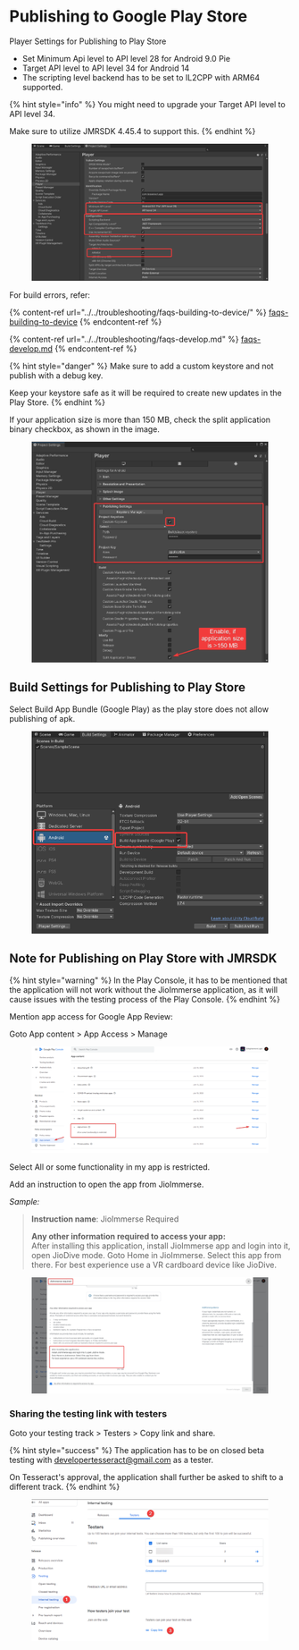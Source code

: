 # Publishing to Google Play Store

Player Settings for Publishing to Play Store

* Set Minimum Api level to API level 28 for Android 9.0 Pie
* Target API level to API level 34 for Android 14
* The scripting level backend has to be set to IL2CPP with ARM64 supported.

{% hint style="info" %}
You might need to upgrade your Target API level to API level 34.

Make sure to utilize JMRSDK 4.45.4 to support this.
{% endhint %}

<figure><img src="../../.gitbook/assets/image.png" alt=""><figcaption></figcaption></figure>

For build errors, refer:

{% content-ref url="../../troubleshooting/faqs-building-to-device/" %}
[faqs-building-to-device](../../troubleshooting/faqs-building-to-device/)
{% endcontent-ref %}

{% content-ref url="../../troubleshooting/faqs-develop.md" %}
[faqs-develop.md](../../troubleshooting/faqs-develop.md)
{% endcontent-ref %}

{% hint style="danger" %}
Make sure to add a custom keystore and not publish with a debug key.

Keep your keystore safe as it will be required to create new updates in the Play Store.
{% endhint %}

If your application size is more than 150 MB, check the split application binary checkbox, as shown in the image.

<figure><img src="../../.gitbook/assets/Publishing Settings.png" alt=""><figcaption></figcaption></figure>

## Build Settings for Publishing to Play Store

Select Build App Bundle (Google Play) as the play store does not allow publishing of apk.

<figure><img src="../../.gitbook/assets/Build Settings (2).png" alt=""><figcaption></figcaption></figure>

## Note for Publishing on Play Store with JMRSDK

{% hint style="warning" %}
In the Play Console, it has to be mentioned that the application will not work without the JioImmerse application, as it will cause issues with the testing process of the Play Console.
{% endhint %}

Mention app access for Google App Review:

Goto App content > App Access > Manage

<figure><img src="../../.gitbook/assets/image (126).png" alt=""><figcaption></figcaption></figure>

Select All or some functionality in my app is restricted.

Add an instruction to open the app from JioImmerse.

_Sample:_

> **Instruction name**: JioImmerse Required
>
> **Any other information required to access your app:** \
> After installing this application, install JioImmerse app and login into it, open JioDive mode. Goto Home in JioImmerse. Select this app from there. For best experience use a VR cardboard device like JioDive.

<figure><img src="../../.gitbook/assets/image (127).png" alt=""><figcaption></figcaption></figure>

### Sharing the testing link with testers

Goto your testing track > Testers > Copy link and share.

{% hint style="success" %}
The application has to be on closed beta testing with developertesseract@gmail.com as a tester.

On Tesseract's approval, the application shall further be asked to shift to a different track.
{% endhint %}

<figure><img src="../../.gitbook/assets/image (47).png" alt=""><figcaption></figcaption></figure>
